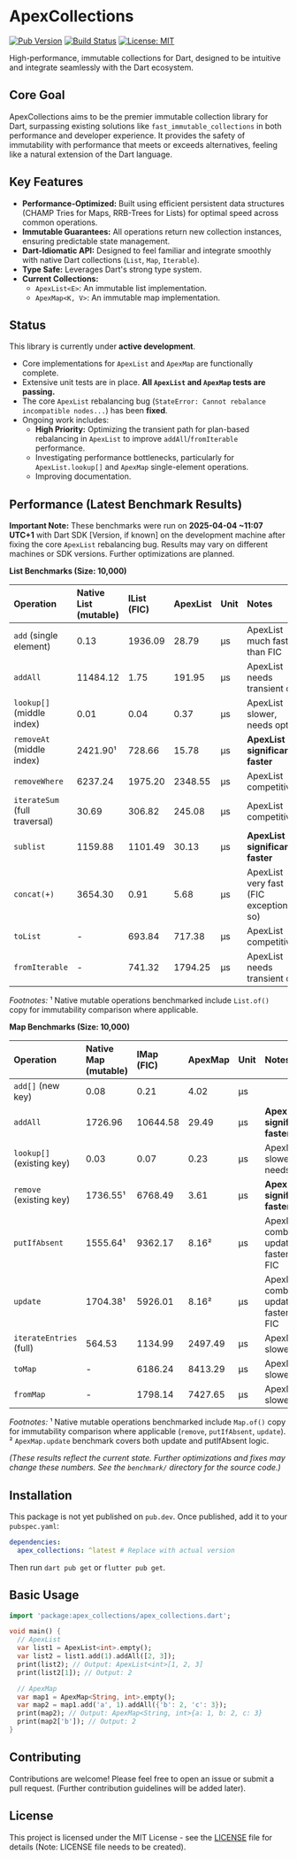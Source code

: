 # ApexCollections

[![Pub Version](https://img.shields.io/badge/pub-coming_soon-blue)](https://pub.dev/) <!-- Placeholder -->
[![Build Status](https://img.shields.io/badge/build-passing-brightgreen)](https://github.com/<your_username>/apex_collections/actions) <!-- Placeholder -->
[![License: MIT](https://img.shields.io/badge/License-MIT-yellow.svg)](https://opensource.org/licenses/MIT) <!-- Placeholder -->

High-performance, immutable collections for Dart, designed to be intuitive and integrate seamlessly with the Dart ecosystem.

## Core Goal

ApexCollections aims to be the premier immutable collection library for Dart, surpassing existing solutions like `fast_immutable_collections` in both performance and developer experience. It provides the safety of immutability with performance that meets or exceeds alternatives, feeling like a natural extension of the Dart language.

## Key Features

*   **Performance-Optimized:** Built using efficient persistent data structures (CHAMP Tries for Maps, RRB-Trees for Lists) for optimal speed across common operations.
*   **Immutable Guarantees:** All operations return new collection instances, ensuring predictable state management.
*   **Dart-Idiomatic API:** Designed to feel familiar and integrate smoothly with native Dart collections (`List`, `Map`, `Iterable`).
*   **Type Safe:** Leverages Dart's strong type system.
*   **Current Collections:**
    *   `ApexList<E>`: An immutable list implementation.
    *   `ApexMap<K, V>`: An immutable map implementation.

## Status

This library is currently under **active development**.

*   Core implementations for `ApexList` and `ApexMap` are functionally complete.
*   Extensive unit tests are in place. **All `ApexList` and `ApexMap` tests are passing.**
*   The core `ApexList` rebalancing bug (`StateError: Cannot rebalance incompatible nodes...`) has been **fixed**.
*   Ongoing work includes:
    *   **High Priority:** Optimizing the transient path for plan-based rebalancing in `ApexList` to improve `addAll`/`fromIterable` performance.
    *   Investigating performance bottlenecks, particularly for `ApexList.lookup[]` and `ApexMap` single-element operations.
    *   Improving documentation.

## Performance (Latest Benchmark Results)

**Important Note:** These benchmarks were run on **2025-04-04 ~11:07 UTC+1** with Dart SDK [Version, if known] on the development machine after fixing the core `ApexList` rebalancing bug. Results may vary on different machines or SDK versions. Further optimizations are planned.

**List Benchmarks (Size: 10,000)**

| Operation                     | Native List (mutable) | IList (FIC) | ApexList    | Unit | Notes                                     |
| :---------------------------- | :-------------------- | :---------- | :---------- | :--- | :---------------------------------------- |
| `add` (single element)        | 0.13                  | 1936.09     | 28.79       | µs   | ApexList much faster than FIC             |
| `addAll`                      | 11484.12              | 1.75        | 191.95      | µs   | ApexList needs transient opt.           |
| `lookup[]` (middle index)     | 0.01                  | 0.04        | 0.37        | µs   | ApexList slower, needs opt.             |
| `removeAt` (middle index)     | 2421.90¹              | 728.66      | 15.78       | µs   | **ApexList significantly faster**         |
| `removeWhere`                 | 6237.24               | 1975.20     | 2348.55     | µs   | ApexList competitive                      |
| `iterateSum` (full traversal) | 30.69                 | 306.82      | 245.08      | µs   | ApexList competitive                      |
| `sublist`                     | 1159.88               | 1101.49     | 30.13       | µs   | **ApexList significantly faster**         |
| `concat(+)`                   | 3654.30               | 0.91        | 5.68        | µs   | ApexList very fast (FIC exceptionally so) |
| `toList`                      | -                     | 693.84      | 717.38      | µs   | ApexList competitive                      |
| `fromIterable`                | -                     | 741.32      | 1794.25     | µs   | ApexList needs transient opt.           |

*Footnotes:*
¹ Native mutable operations benchmarked include `List.of()` copy for immutability comparison where applicable.

**Map Benchmarks (Size: 10,000)**

| Operation                 | Native Map (mutable) | IMap (FIC) | ApexMap     | Unit | Notes                     |
| :------------------------ | :------------------- | :--------- | :---------- | :--- | :------------------------ |
| `add[]` (new key)         | 0.08                 | 0.21       | 4.02        | µs   |                           |
| `addAll`                  | 1726.96              | 10644.58   | 29.49       | µs   | **ApexMap significantly faster**          |
| `lookup[]` (existing key) | 0.03                 | 0.07       | 0.23        | µs   | ApexMap slower, needs opt.            |
| `remove` (existing key)   | 1736.55¹             | 6768.49    | 3.61        | µs   | **ApexMap significantly faster**          |
| `putIfAbsent`             | 1555.64¹             | 9362.17    | 8.16²       | µs   | ApexMap combines update, faster than FIC |
| `update`                  | 1704.38¹             | 5926.01    | 8.16²       | µs   | ApexMap combines update, faster than FIC |
| `iterateEntries` (full)   | 564.53               | 1134.99    | 2497.49     | µs   | ApexMap slower                            |
| `toMap`                   | -                    | 6186.24    | 8413.29     | µs   | ApexMap slower                            |
| `fromMap`                 | -                    | 1798.14    | 7427.65     | µs   | ApexMap slower                            |

*Footnotes:*
¹ Native mutable operations benchmarked include `Map.of()` copy for immutability comparison where applicable (`remove`, `putIfAbsent`, `update`).
² `ApexMap.update` benchmark covers both update and putIfAbsent logic.

*(These results reflect the current state. Further optimizations and fixes may change these numbers. See the `benchmark/` directory for the source code.)*
## Installation

This package is not yet published on `pub.dev`. Once published, add it to your `pubspec.yaml`:

```yaml
dependencies:
  apex_collections: ^latest # Replace with actual version
```

Then run `dart pub get` or `flutter pub get`.

## Basic Usage

```dart
import 'package:apex_collections/apex_collections.dart';

void main() {
  // ApexList
  var list1 = ApexList<int>.empty();
  var list2 = list1.add(1).addAll([2, 3]);
  print(list2); // Output: ApexList<int>[1, 2, 3]
  print(list2[1]); // Output: 2

  // ApexMap
  var map1 = ApexMap<String, int>.empty();
  var map2 = map1.add('a', 1).addAll({'b': 2, 'c': 3});
  print(map2); // Output: ApexMap<String, int>{a: 1, b: 2, c: 3}
  print(map2['b']); // Output: 2
}
```

## Contributing

Contributions are welcome! Please feel free to open an issue or submit a pull request. (Further contribution guidelines will be added later).

## License

This project is licensed under the MIT License - see the [LICENSE](LICENSE) file for details (Note: LICENSE file needs to be created).

